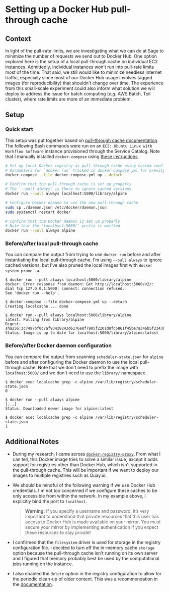 # Setting up a Docker Hub pull-through cache

## Context

In light of the pull-rate limits, we are investigating what we can do at Sage to minimize the number of requests we send out to Docker Hub. One option explored here is the setup of a local pull-through cache on individual EC2 instances. Admittedly, individual instances won't run into pull-rate limits most of the time. That said, we still would like to minimize needless internet traffic, especially since most of our Docker Hub usage involves tagged images (for reproducibility) that shouldn't change over time. The experience from this small-scale experiment could also inform what solution we will deploy to address the issue for batch computing (_e.g._ AWS Batch, Toil cluster), where rate limits are more of an immediate problem.

## Setup

### Quick start

This setup was put together based on [pull-through cache documentation](https://docs.docker.com/registry/recipes/mirror/). The following Bash commands were run on an `EC2: Ubuntu Linux with Workflow Software` instance provisioned through the Service Catalog. Note that I manually installed `docker-compose` using [these instructions](https://docs.docker.com/compose/install/#install-compose-on-linux-systems).

```bash
# Set up local Docker registry as pull-through cache using custom config.yml
# Parameters for `docker run` tracked in docker-compose.yml for brevity
docker-compose --file docker-compose.yml up --detach

# Confirm that the pull-through cache is set up properly
# The '--pull always' is there to ignore cached versions
docker run --pull always localhost:5000/library/alpine

# Configure Docker daemon to use the new pull-through cache
sudo cp ./daemon.json /etc/docker/daemon.json
sudo systemctl restart docker

# Confirm that the Docker daemon is set up properly
# Note that the 'localhost:5000/' prefix is omitted
docker run --pull always alpine
```

### Before/after local pull-through cache

You can compare the output from trying to use `docker run` before and after instantiating the local pull-through cache. I'm using `--pull always` to ignore cached versions, but I've also pruned the local images first with `docker system prune -a`.

```
$ docker run --pull always localhost:5000/library/alpine
docker: Error response from daemon: Get http://localhost:5000/v2/: dial tcp 127.0.0.1:5000: connect: connection refused.
See 'docker run --help'.

$ docker-compose --file docker-compose.yml up --detach
Creating localcache ... done

$ docker run --pull always localhost:5000/library/alpine
latest: Pulling from library/alpine
Digest: sha256:3c7497bf0c7af93428242d6176e8f7905f2201d8fc5861f45be7a346b5f23436
Status: Image is up to date for localhost:5000/library/alpine:latest
```

### Before/after Docker daemon configuration

You can compare the output from scanning `scheduler-state.json` for `alpine` before and after configuring the Docker daemon to use the local pull-through cache. Note that we don't need to prefix the image with `localhost:5000/` and we don't need to use the `library/` namespace.

```
$ docker exec localcache grep -c alpine /var/lib/registry/scheduler-state.json
0

$ docker run --pull always alpine
[...]
Status: Downloaded newer image for alpine:latest

$ docker exec localcache grep -c alpine /var/lib/registry/scheduler-state.json
1
```

## Additional Notes

- During my research, I came across [`docker-registry-proxy`](https://hub.docker.com/r/tiangolo/docker-registry-proxy). From what I can tell, this Docker image tries to solve a similar issue, except it adds support for registries other than Docker Hub, which isn't supported in the pull-through cache. This will be important if we want to deploy our images to multiple registries such as Quay.io.

- We should be mindful of the following warning if we use Docker Hub credentials. I'm not too concerned if we configure these caches to be only accessible from within the network. In my example above, I explicitly bind the port to `localhost`.

  > **Warning:** If you specify a username and password, it’s very important to understand that private resources that this user has access to Docker Hub is made available on your mirror. You must secure your mirror by implementing authentication if you expect these resources to stay private!

- I confirmed that the `filesystem` driver is used for storage in the registry configuration file. I decided to turn off the in-memory cache `storage` option because the pull-through cache isn't running on its own server and I figured that memory probably best be used by the computational jobs running on the instance.

- I also enabled the `delete` option in the registry configuration to allow for the periodic clean-up of older content. This was a recommendation in the [documentation](https://docs.docker.com/registry/recipes/mirror/).
